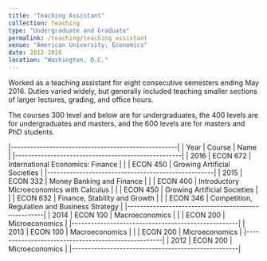 ```yaml
---
title: "Teaching Assistant"
collection: teaching
type: "Undergraduate and Graduate"
permalink: /teaching/teaching assistant
venue: "American University, Economics"
date: 2012-2016
location: "Washington, D.C."
---
```


Worked as a teaching assistant for eight consecutive semesters ending May 2016.  Duties varied widely, but generally included teaching smaller sections of larger lectures, grading, and office hours. 

The courses 300 level and below are for undergraduates, the 400 levels are for undergraduates and masters, and the 600 levels are for masters and PhD students.

|----------------------------------------------------|
| Year | Course | Name |
|----------------------------------------------------|
| 2016 | ECON 672 | International Economics: Finance | 
|      | ECON 450 | Growing Artificial Societies |
|----------------------------------------------------|
| 2015 | ECON 332 | Money Banking and Finance |
|      | ECON 400 | Introductory Microeconomics with Calculus |
|      | ECON 450 | Growing Artificial Societies |
|      | ECON 632 | Finance, Stability and Growth |
|      | ECON 346 | Competition, Regulation and Business Strategy |
|----------------------------------------------------|
| 2014 | ECON 100 | Macroeconomics |
|      | ECON 200 | Microeconomics |
|----------------------------------------------------|
| 2013 | ECON 100 | Macroeconomics |
|      | ECON 200 | Microeconomics |
|----------------------------------------------------|
| 2012 | ECON 200 | Microeconomics |
|----------------------------------------------------|